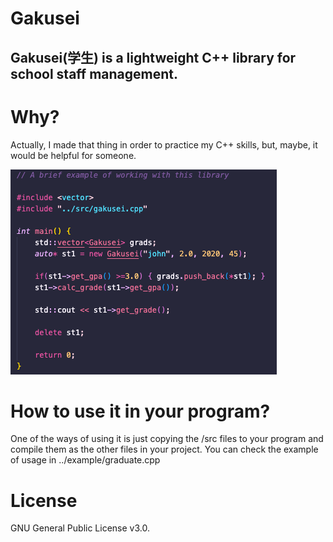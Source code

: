 # Gakusei
## Gakusei(学生) is a lightweight C++ library for school staff management.

# Why?
Actually, I made that thing in order to practice my C++ skills, but, maybe, it would be helpful for someone.

![Usage example](https://raw.githubusercontent.com/Gibsol/Gakusei/main/imgs/example.png)

# How to use it in your program?
One of the ways of using it is just copying the /src files to your program and compile them as the other files in your project. You can check the example of usage in ../example/graduate.cpp

# License
GNU General Public License v3.0.
